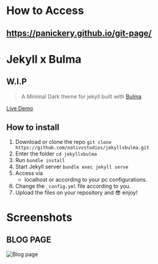 # How to Access
## https://panickery.github.io/git-page/

# Jekyll x Bulma
## W.I.P

>A Minimal Dark theme for jekyll built with [Bulma](bulma.io) 

[Live Demo](https://nativvstudios.com/jekyllxbulma)

## How to install

1. Download or clone the repo
   `git clone https://github.com/nativvstudios/jekyllxbulma.git`
2. Enter the folder
   `cd jekyllxbulma`
3. Run
   `bundle install`
4. Start Jekyll server
   `bundle exec jekyll serve`
5. Access via
   * localhost or according to your pc configurations.
6. Change the `_config.yml` file according to you.
7. Upload the files on your repository and :sunglasses: enjoy!


# Screenshots

## BLOG PAGE
![Blog page](https://github.com/nativvstudios/jekyllxbulma/raw/main/screenshots/screenshot.png)
